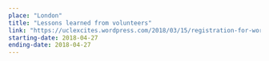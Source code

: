 ```yaml
---
place: "London"
title: "Lessons learned from volunteers"
link: "https://uclexcites.wordpress.com/2018/03/15/registration-for-workshop-on-lessons-learned-from-volunteers-interactions-with-geographic-citizen-science-applications-best-practices-and-design-recommendations/"
starting-date: 2018-04-27
ending-date: 2018-04-27
---
```

